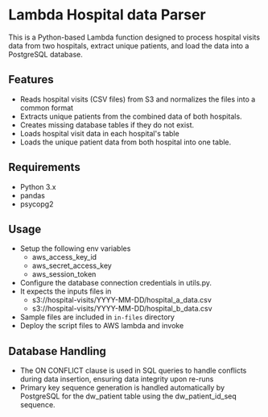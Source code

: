 # Lambda Hospital data  Parser
This is a Python-based Lambda function designed to process hospital visits data from two hospitals, extract unique patients, and load the data into a PostgreSQL database.

## Features
- Reads hospital visits (CSV files) from S3 and normalizes the files into a common format
- Extracts unique patients from the combined data of both hospitals.
- Creates missing database tables if they do not exist.
- Loads hospital visit data in each hospital's table 
- Loads the unique patient data from both hospital into one table.

## Requirements
- Python 3.x
- pandas
- psycopg2

## Usage
- Setup the following env variables
    - aws_access_key_id
    - aws_secret_access_key
    - aws_session_token
- Configure the database connection credentials in utils.py.
- It expects the inputs files in
    - s3://hospital-visits/YYYY-MM-DD/hospital_a_data.csv
    - s3://hospital-visits/YYYY-MM-DD/hospital_b_data.csv
- Sample files are included in `in-files` directory
- Deploy the script files to AWS lambda and invoke


## Database Handling
- The ON CONFLICT clause is used in SQL queries to handle conflicts during data insertion, ensuring data integrity upon re-runs
- Primary key sequence generation is handled automatically by PostgreSQL for the dw_patient table using the dw_patient_id_seq sequence.
